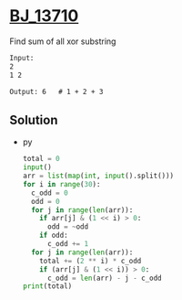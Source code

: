 # [BJ_13710](https://acmicpc.net/problem/13710)

Find sum of all xor substring

```txt
Input:
2
1 2

Output: 6   # 1 + 2 + 3
```

## Solution

* py

  ```py
  total = 0
  input()
  arr = list(map(int, input().split()))
  for i in range(30):
    c_odd = 0
    odd = 0
    for j in range(len(arr)):
      if arr[j] & (1 << i) > 0:
        odd = ~odd
      if odd:
        c_odd += 1
    for j in range(len(arr)):
      total += (2 ** i) * c_odd
      if (arr[j] & (1 << i)) > 0:
        c_odd = len(arr) - j - c_odd
  print(total)
  ```
